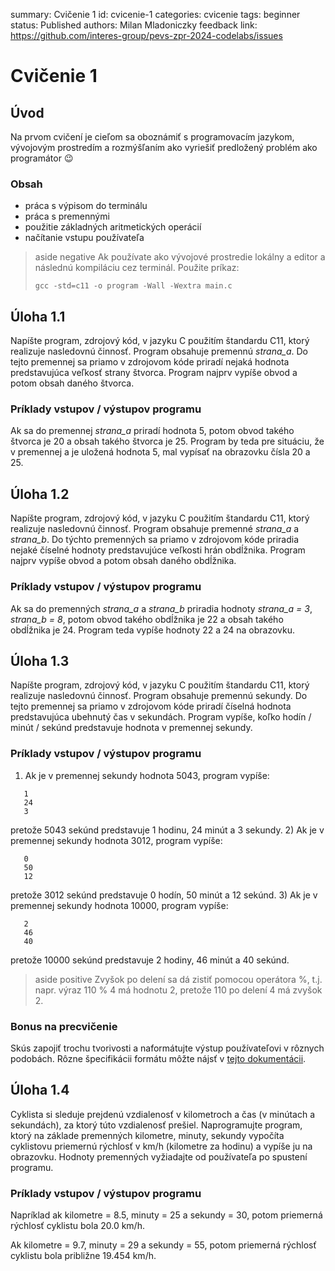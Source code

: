 summary: Cvičenie 1
id: cvicenie-1
categories: cvicenie
tags: beginner
status: Published
authors: Milan Mladoniczky
feedback link: https://github.com/interes-group/pevs-zpr-2024-codelabs/issues

# Cvičenie 1
<!-- ------------------------ -->
## Úvod

Na prvom cvičení je cieľom sa oboznámiť s programovacím jazykom, vývojovým prostredím 
a rozmýšľaním ako vyriešiť predložený problém ako programátor 😉

### Obsah
- práca s výpisom do terminálu
- práca s premennými
- použitie základných aritmetických operácií
- načítanie vstupu používateľa

> aside negative
> Ak používate ako vývojové prostredie lokálny a editor a následnú kompiláciu cez terminál. Použite príkaz:
> ```shell
> gcc -std=c11 -o program -Wall -Wextra main.c
> ```

<!-- ------------------------ -->
## Úloha 1.1

Napíšte program, zdrojový kód, v jazyku C použitím štandardu C11, ktorý realizuje nasledovnú činnosť.
Program obsahuje premennú _strana_a_. Do tejto premennej sa priamo v zdrojovom kóde priradí
nejaká hodnota predstavujúca veľkosť strany štvorca. Program najprv vypíše obvod a potom obsah
daného štvorca.

### Príklady vstupov / výstupov programu

Ak sa do premennej _strana_a_ priradí hodnota 5, potom obvod takého štvorca je 20 a obsah takého
štvorca je 25. Program by teda pre situáciu, že v premennej a je uložená hodnota 5, mal vypísať na
obrazovku čísla 20 a 25.

<!-- ------------------------ -->
## Úloha 1.2

Napíšte program, zdrojový kód, v jazyku C použitím štandardu C11, ktorý realizuje nasledovnú činnosť.
Program obsahuje premenné _strana_a_ a _strana_b_. Do týchto premenných sa priamo v zdrojovom
kóde priradia nejaké číselné hodnoty predstavujúce veľkosti hrán obdĺžnika. Program najprv vypíše
obvod a potom obsah daného obdĺžnika.

### Príklady vstupov / výstupov programu

Ak sa do premenných _strana_a_ a _strana_b_ priradia hodnoty _strana_a = 3_, _strana_b = 8_, potom
obvod takého obdĺžnika je 22 a obsah takého obdĺžnika je 24. Program teda vypíše hodnoty 22 a 24
na obrazovku.

<!-- ------------------------ -->
## Úloha 1.3

Napíšte program, zdrojový kód, v jazyku C použitím štandardu C11, ktorý realizuje nasledovnú činnosť.
Program obsahuje premennú sekundy. Do tejto premennej sa priamo v zdrojovom kóde priradí
číselná hodnota predstavujúca ubehnutý čas v sekundách. Program vypíše, koľko hodín / minút /
sekúnd predstavuje hodnota v premennej sekundy.

### Príklady vstupov / výstupov programu

1) Ak je v premennej sekundy hodnota 5043, program vypíše:
```shell
   1
   24
   3
```
   pretože 5043 sekúnd predstavuje 1 hodinu, 24 minút a 3 sekundy.
2) Ak je v premennej sekundy hodnota 3012, program vypíše:
```shell
   0
   50
   12
```
   pretože 3012 sekúnd predstavuje 0 hodín, 50 minút a 12 sekúnd.
3) Ak je v premennej sekundy hodnota 10000, program vypíše:
```shell
   2
   46
   40
```
   pretože 10000 sekúnd predstavuje 2 hodiny, 46 minút a 40 sekúnd.

> aside positive
> Zvyšok po delení sa dá zistiť pomocou operátora %, t.j. napr. výraz 110 % 4
má hodnotu 2, pretože 110 po delení 4 má zvyšok 2.

### Bonus na precvičenie

Skús zapojiť trochu tvorivosti a naformátujte výstup používateľovi v rôznych podobách. Rôzne špecifikácii formátu môžte nájsť v [tejto dokumentácii](https://cplusplus.com/reference/cstdio/printf/).

<!-- ------------------------ -->
## Úloha 1.4

Cyklista si sleduje prejdenú vzdialenosť v kilometroch a čas (v minútach a sekundách), za ktorý
túto vzdialenosť prešiel. Naprogramujte program, ktorý na základe premenných kilometre, minuty,
sekundy vypočíta cyklistovu priemernú rýchlosť v km/h (kilometre za hodinu) a vypíše ju na
obrazovku. Hodnoty premenných vyžiadajte od používateľa po spustení programu.

### Príklady vstupov / výstupov programu

Napríklad ak kilometre = 8.5, minuty = 25 a sekundy = 30, potom priemerná rýchlosť cyklistu bola
20.0 km/h.

Ak kilometre = 9.7, minuty = 29 a sekundy = 55, potom priemerná rýchlosť cyklistu bola približne
19.454 km/h. 

